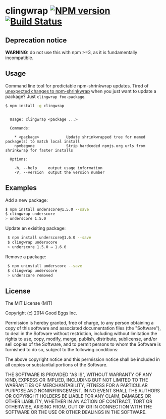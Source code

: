 clingwrap [![NPM version](https://badge.fury.io/js/clingwrap.png)](http://badge.fury.io/js/clingwrap) [![Build Status](https://travis-ci.org/goodeggs/clingwrap.png)](https://travis-ci.org/goodeggs/clingwrap)
==============

## Deprecation notice

**WARNING:** do not use this with npm >=3, as it is fundamentally incompatible.

## Usage

Command line tool for predictable npm-shrinkwrap updates.  Tired of [unexpected changes to npm-shrinkwrap](https://github.com/npm/npm/issues/3581) when you just want to update a package?  Just `clingwrap foo-package`.

```sh
$ npm install -g clingwrap
```

```

  Usage: clingwrap <package ...>

  Commands:

    * <package>            Update shrinkwrapped tree for named package(s) to match local install
    npmbegone              Strip hardcoded npmjs.org urls from shrinkwrap for faster installs

  Options:

    -h, --help     output usage information
    -V, --version  output the version number

```

## Examples

Add a new package:
``` sh
$ npm install underscore@1.5.0 --save
$ clingwrap underscore
> underscore 1.5.0
```

Update an exisiting package:
``` sh
 $ npm install underscore@1.6.0 --save
 $ clingwrap underscore
 > underscore 1.5.0 → 1.6.0
```

Remove a package:
``` sh
 $ npm uninstall underscore --save
 $ clingwrap underscore
 > underscore removed
```

## License

The MIT License (MIT)

Copyright (c) 2014 Good Eggs Inc.

Permission is hereby granted, free of charge, to any person obtaining a copy of this software and associated documentation files (the "Software"), to deal in the Software without restriction, including without limitation the rights to use, copy, modify, merge, publish, distribute, sublicense, and/or sell copies of the Software, and to permit persons to whom the Software is furnished to do so, subject to the following conditions:

The above copyright notice and this permission notice shall be included in all copies or substantial portions of the Software.

THE SOFTWARE IS PROVIDED "AS IS", WITHOUT WARRANTY OF ANY KIND, EXPRESS OR IMPLIED, INCLUDING BUT NOT LIMITED TO THE WARRANTIES OF MERCHANTABILITY, FITNESS FOR A PARTICULAR PURPOSE AND NONINFRINGEMENT. IN NO EVENT SHALL THE AUTHORS OR COPYRIGHT HOLDERS BE LIABLE FOR ANY CLAIM, DAMAGES OR OTHER LIABILITY, WHETHER IN AN ACTION OF CONTRACT, TORT OR OTHERWISE, ARISING FROM, OUT OF OR IN CONNECTION WITH THE SOFTWARE OR THE USE OR OTHER DEALINGS IN THE SOFTWARE.
